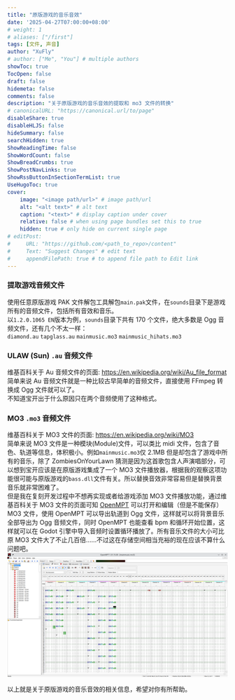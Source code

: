 ```yaml
---
title: "原版游戏的音乐音效"
date: '2025-04-27T07:00:00+08:00'
# weight: 1
# aliases: ["/first"]
tags: [文件, 声音]
author: "XuFly"
# author: ["Me", "You"] # multiple authors
showToc: true
TocOpen: false
draft: false
hidemeta: false
comments: false
description: "关于原版游戏的音乐音效的提取和 mo3 文件的转换"
# canonicalURL: "https://canonical.url/to/page"
disableShare: true
disableHLJS: false
hideSummary: false
searchHidden: true
ShowReadingTime: false
ShowWordCount: false
ShowBreadCrumbs: true
ShowPostNavLinks: true
ShowRssButtonInSectionTermList: true
UseHugoToc: true
cover:
    image: "<image path/url>" # image path/url
    alt: "<alt text>" # alt text
    caption: "<text>" # display caption under cover
    relative: false # when using page bundles set this to true
    hidden: true # only hide on current single page
# editPost:
#     URL: "https://github.com/<path_to_repo>/content"
#     Text: "Suggest Changes" # edit text
#     appendFilePath: true # to append file path to Edit link
---
```


### 提取游戏音频文件

使用任意原版游戏 PAK 文件解包工具解包`main.pak`文件，在`sounds`目录下是游戏所有的音频文件，包括所有音效和音乐。  
以`1.2.0.1065 EN`版本为例，`sounds`目录下共有 170 个文件，绝大多数是 Ogg 音频文件，还有几个不太一样：  
`diamond.au` `tapglass.au` `mainmusic.mo3` `mainmusic_hihats.mo3`  
<!-- `Ogg`音频文件相信大家已经比较熟悉了，那么`.au` `.mo3`文件将会在下文 -->

### ULAW (Sun) `.au` 音频文件

维基百科关于 Au 音频文件的页面: https://en.wikipedia.org/wiki/Au_file_format  
简单来说 Au 音频文件就是一种比较古早简单的音频文件，直接使用 FFmpeg 转换成 Ogg 文件就可以了。  
不知道宝开出于什么原因只在两个音频使用了这种格式。  

### MO3 `.mo3` 音频文件

维基百科关于 MO3 文件的页面: https://en.wikipedia.org/wiki/MO3  
简单来说 MO3 文件是一种模块(Module)文件，可以类比 midi 文件，包含了音色、轨道等信息，体积极小。例如`mainmusic.mo3`仅 2.1MB 但是却包含了游戏中所有的音乐，除了 ZombiesOnYourLawn 猜测是因为这首歌包含人声演唱部分，可以想到宝开应该是在原版游戏集成了一个 MO3 文件播放器，根据我的观察这项功能很可能与原版游戏的`bass.dll`文件有关。所以替换音效非常容易但是替换背景音乐就非常困难了。  
但是我在复刻开发过程中不想再实现或者给游戏添加 MO3 文件播放功能，通过维基百科关于 MO3 文件的页面可知 [OpenMPT](https://openmpt.org/) 可以打开和编辑（但是不能保存）MO3 文件，使用 OpenMPT 可以导出轨道到 Ogg 文件，这样就可以将背景音乐全部导出为 Ogg 音频文件，同时 OpenMPT 也能查看 bpm 和循环开始位置，这样就可以在 Godot 引擎中导入音频时设置循环播放了。所有音乐文件的大小可比原 MO3 文件大了不止几百倍……不过这在存储空间相当充裕的现在应该不算什么问题吧。  
![openmpt](https://raw.githubusercontent.com/mcxufly/neopvzblog/master/assets/images/01_openmpt.png)

以上就是关于原版游戏的音乐音效的相关信息，希望对你有所帮助。
